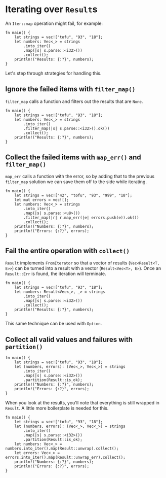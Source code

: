 # Iterating over `Result`s

An `Iter::map` operation might fail, for example:

```rust,editable
fn main() {
    let strings = vec!["tofu", "93", "18"];
    let numbers: Vec<_> = strings
        .into_iter()
        .map(|s| s.parse::<i32>())
        .collect();
    println!("Results: {:?}", numbers);
}
```

Let's step through strategies for handling this.

## Ignore the failed items with `filter_map()`

`filter_map` calls a function and filters out the results that are `None`.

```rust,editable
fn main() {
    let strings = vec!["tofu", "93", "18"];
    let numbers: Vec<_> = strings
        .into_iter()
        .filter_map(|s| s.parse::<i32>().ok())
        .collect();
    println!("Results: {:?}", numbers);
}
```

## Collect the failed items with `map_err()` and `filter_map()`

`map_err` calls a function with the error, so by adding that to the previous
`filter_map` solution we can save them off to the side while iterating.

```rust,editable
fn main() {
    let strings = vec!["42", "tofu", "93", "999", "18"];
    let mut errors = vec![];
    let numbers: Vec<_> = strings
        .into_iter()
        .map(|s| s.parse::<u8>())
        .filter_map(|r| r.map_err(|e| errors.push(e)).ok())
        .collect();
    println!("Numbers: {:?}", numbers);
    println!("Errors: {:?}", errors);
}
```

## Fail the entire operation with `collect()`

`Result` implements `FromIterator` so that a vector of results
(`Vec<Result<T, E>>`) can be turned into a result with a vector
(`Result<Vec<T>, E>`). Once an `Result::Err` is found, the iteration will
terminate.

```rust,editable
fn main() {
    let strings = vec!["tofu", "93", "18"];
    let numbers: Result<Vec<_>, _> = strings
        .into_iter()
        .map(|s| s.parse::<i32>())
        .collect();
    println!("Results: {:?}", numbers);
}
```

This same technique can be used with `Option`.

## Collect all valid values and failures with `partition()`

```rust,editable
fn main() {
    let strings = vec!["tofu", "93", "18"];
    let (numbers, errors): (Vec<_>, Vec<_>) = strings
        .into_iter()
        .map(|s| s.parse::<i32>())
        .partition(Result::is_ok);
    println!("Numbers: {:?}", numbers);
    println!("Errors: {:?}", errors);
}
```

When you look at the results, you'll note that everything is still wrapped in
`Result`. A little more boilerplate is needed for this.

```rust,editable
fn main() {
    let strings = vec!["tofu", "93", "18"];
    let (numbers, errors): (Vec<_>, Vec<_>) = strings
        .into_iter()
        .map(|s| s.parse::<i32>())
        .partition(Result::is_ok);
    let numbers: Vec<_> = numbers.into_iter().map(Result::unwrap).collect();
    let errors: Vec<_> = errors.into_iter().map(Result::unwrap_err).collect();
    println!("Numbers: {:?}", numbers);
    println!("Errors: {:?}", errors);
}
```
